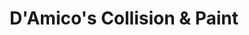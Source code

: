 ---
title: "D'Amico's Collision & Paint"
url: /erie/damicos-collision-und-paint/
shop: Autowerkstatt
---